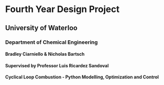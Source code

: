 # Fourth Year Design Project

## University of Waterloo
### Department of Chemical Engineering

#### Bradley Ciarniello & Nicholas Bartsch
#### Supervised by Professor Luis Ricardez Sandoval

#### Cyclical Loop Combustion - Python Modelling, Optimization and Control
